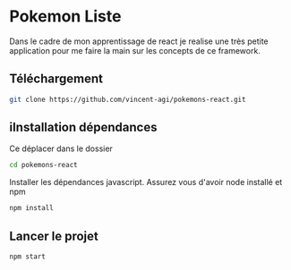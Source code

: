 # Pokemon Liste

Dans le cadre de mon apprentissage de react je realise une très petite application pour me faire la main sur les concepts de ce framework.

## Téléchargement


```bash
git clone https://github.com/vincent-agi/pokemons-react.git
```

## iInstallation dépendances

Ce déplacer dans le dossier

```bash
cd pokemons-react
```

Installer les dépendances javascript.
Assurez vous d'avoir node installé et npm

```bash
npm install
```

## Lancer le projet

```bash
npm start
```
